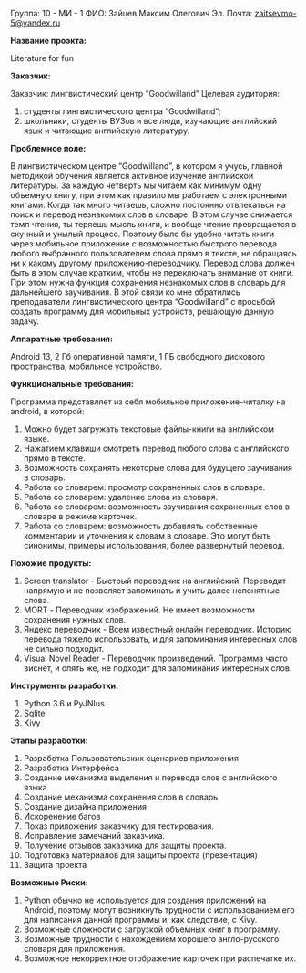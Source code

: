 Группа: 10 - МИ - 1
ФИО: Зайцев Максим Олегович
Эл. Почта: zaitsevmo-5@yandex.ru


**Название проэкта:**

Literature for fun


**Заказчик:**

Заказчик: лингвистический центр “Goodwilland”
Целевая аудитория:
1) студенты лингвистического центра “Goodwilland”;
2) школьники, студенты ВУЗов и все люди, изучающие английский язык и читающие английскую литературу.


**Проблемное поле:**

В лингвистическом центре “Goodwilland”, в котором я учусь, главной методикой обучения является активное изучение английской литературы. За каждую четверть мы читаем как минимум одну объемную книгу, при этом как правило мы работаем с электронными книгами.
Когда так много читаешь, сложно постоянно отвлекаться на поиск и перевод незнакомых слов в словаре. В этом случае снижается темп чтения, ты теряешь мысль книги, и вообще чтение превращается в скучный и унылый процесс. Поэтому было бы удобно читать книги через мобильное приложение с возможностью быстрого перевода любого выбранного пользователем слова прямо в тексте, не обращаясь ни к какому другому приложению-переводчику. Перевод слова должен быть в этом случае кратким, чтобы не переключать внимание от книги. При этом нужна функция сохранения незнакомых слов в словарь для дальнейшего заучивания.
В этой связи ко мне обратились преподаватели лингвистического центра “Goodwilland” с просьбой создать программу для мобильных устройств, решающую данную задачу.

**Аппаратные требования:**

Android 13, 2 Гб оперативной памяти, 1 ГБ свободного дискового пространства, мобильное устройство.

**Функциональные требования:**

Программа представляет из себя мобильное приложение-читалку на android, в которой:

1) Можно будет загружать текстовые файлы-книги на английском языке.
2) Нажатием клавиши смотреть перевод любого слова с английского прямо в тексте.
3) Возможность сохранять некоторые слова для будущего заучивания в словарь.
4) Работа со словарем: просмотр сохраненных слов в словаре.
5) Работа со словарем: удаление слова из словаря.
6) Работа со словарем: возможность заучивания сохраненных слов в словаре в режиме карточек.
7) Работа со словарем: возможность добавлять собственные комментарии и уточнения к словам в словаре. Это могут быть синонимы, примеры использования, более развернутый перевод.


**Похожие продукты:**

1) Screen translator - Быстрый переводчик на английский. Переводит напрямую и не позволяет запоминать и учить далее непонятные слова.
2) MORT - Переводчик изображений. Не имеет возможности сохранения нужных слов.
3) Яндекс переводчик - Всем известный онлайн переводчик. Историю перевода тяжело использовать, и для запоминания интересных слов не сильно подходит.
4) Visual Novel Reader - Переводчик произведений. Программа часто виснет, и опять же, не подходит для запоминания интересных слов.


**Инструменты разработки:**

1) Python 3.6 и PyJNIus
2) Sqlite
3) Kivy


**Этапы разработки:**
1) Разработка Пользовательских сценариев приложения
2) Разработка Интерфейса
3) Создание механизма выделения и перевода слов с английского языка
4) Создание механизма сохранения слов в словарь
5) Создание дизайна приложения
6) Искоренение багов
7) Показ приложения заказчику для тестирования.
8) Исправление замечаний заказчика.
9) Получение отзывов заказчика для защиты проекта.
10) Подготовка материалов для защиты проекта (презентация)
11) Защита проекта


**Возможные Риски:**

1) Python обычно не используется для создания приложений на Android, поэтому могут возникнуть трудности с использованием его для написания данной программы и, как следствие, с Kivy.
2) Возможные сложности с загрузкой объемных книг в программу. 
3) Возможные трудности с нахождением хорошего англо-русского словаря для приложения. 
4) Возможное некорректное отображение карточек при распечатке их.
